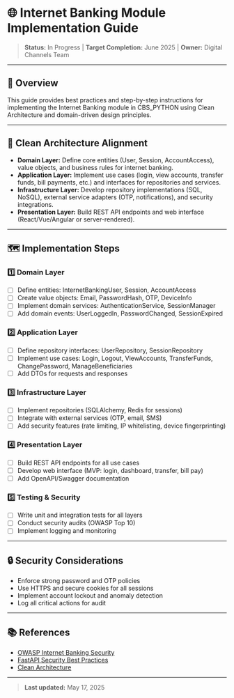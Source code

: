 # 🌐 Internet Banking Module Implementation Guide

> **Status:** In Progress | **Target Completion:** June 2025 | **Owner:** Digital Channels Team

---

## 📖 Overview
This guide provides best practices and step-by-step instructions for implementing the Internet Banking module in CBS_PYTHON using Clean Architecture and domain-driven design principles.

---

## 🧩 Clean Architecture Alignment
- **Domain Layer:** Define core entities (User, Session, AccountAccess), value objects, and business rules for internet banking.
- **Application Layer:** Implement use cases (login, view accounts, transfer funds, bill payments, etc.) and interfaces for repositories and services.
- **Infrastructure Layer:** Develop repository implementations (SQL, NoSQL), external service adapters (OTP, notifications), and security integrations.
- **Presentation Layer:** Build REST API endpoints and web interface (React/Vue/Angular or server-rendered).

---

## 🗺️ Implementation Steps

### 1️⃣ Domain Layer
- [ ] Define entities: InternetBankingUser, Session, AccountAccess
- [ ] Create value objects: Email, PasswordHash, OTP, DeviceInfo
- [ ] Implement domain services: AuthenticationService, SessionManager
- [ ] Add domain events: UserLoggedIn, PasswordChanged, SessionExpired

### 2️⃣ Application Layer
- [ ] Define repository interfaces: UserRepository, SessionRepository
- [ ] Implement use cases: Login, Logout, ViewAccounts, TransferFunds, ChangePassword, ManageBeneficiaries
- [ ] Add DTOs for requests and responses

### 3️⃣ Infrastructure Layer
- [ ] Implement repositories (SQLAlchemy, Redis for sessions)
- [ ] Integrate with external services (OTP, email, SMS)
- [ ] Add security features (rate limiting, IP whitelisting, device fingerprinting)

### 4️⃣ Presentation Layer
- [ ] Build REST API endpoints for all use cases
- [ ] Develop web interface (MVP: login, dashboard, transfer, bill pay)
- [ ] Add OpenAPI/Swagger documentation

### 5️⃣ Testing & Security
- [ ] Write unit and integration tests for all layers
- [ ] Conduct security audits (OWASP Top 10)
- [ ] Implement logging and monitoring

---

## 🔒 Security Considerations
- Enforce strong password and OTP policies
- Use HTTPS and secure cookies for all sessions
- Implement account lockout and anomaly detection
- Log all critical actions for audit

---

## 📚 References
- [OWASP Internet Banking Security](https://owasp.org/www-project-internet-banking-security/)
- [FastAPI Security Best Practices](https://fastapi.tiangolo.com/advanced/security/)
- [Clean Architecture](https://8thlight.com/blog/uncle-bob/2012/08/13/the-clean-architecture.html)

---

> **Last updated:** May 17, 2025
